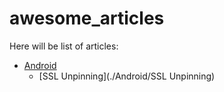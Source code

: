 # awesome_articles

Here will be list of articles:

- [Android](./Android)
	- [SSL Unpinning](./Android/SSL Unpinning)
